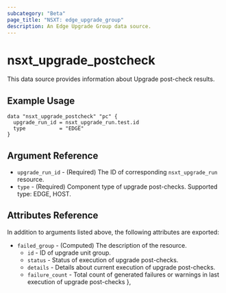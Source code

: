 ```yaml
---
subcategory: "Beta"
page_title: "NSXT: edge_upgrade_group"
description: An Edge Upgrade Group data source.
---
```


# nsxt_upgrade_postcheck

This data source provides information about Upgrade post-check results.

## Example Usage

```hcl
data "nsxt_upgrade_postcheck" "pc" {
  upgrade_run_id = nsxt_upgrade_run.test.id
  type           = "EDGE"
}
```

## Argument Reference

* `upgrade_run_id` - (Required) The ID of corresponding `nsxt_upgrade_run` resource.
* `type` - (Required) Component type of upgrade post-checks. Supported type: EDGE, HOST.

## Attributes Reference

In addition to arguments listed above, the following attributes are exported:

* `failed_group` - (Computed) The description of the resource.
    * `id` - ID of upgrade unit group.
    * `status` - Status of execution of upgrade post-checks.
    * `details` - Details about current execution of upgrade post-checks.
    * `failure_count` - Total count of generated failures or warnings in last execution of upgrade post-checks      },
